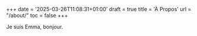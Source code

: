 +++
date = '2025-03-26T11:08:31+01:00'
draft = true
title = 'À Propos'
url = "/about/"
toc = false
+++

Je suis Emma, bonjour.